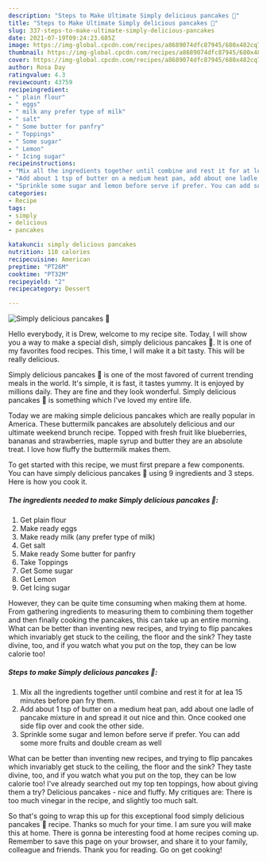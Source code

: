 ```yaml
---
description: "Steps to Make Ultimate Simply delicious pancakes 🥞"
title: "Steps to Make Ultimate Simply delicious pancakes 🥞"
slug: 337-steps-to-make-ultimate-simply-delicious-pancakes
date: 2021-07-19T09:24:23.685Z
image: https://img-global.cpcdn.com/recipes/a8689074dfc87945/680x482cq70/simply-delicious-pancakes-recipe-main-photo.jpg
thumbnail: https://img-global.cpcdn.com/recipes/a8689074dfc87945/680x482cq70/simply-delicious-pancakes-recipe-main-photo.jpg
cover: https://img-global.cpcdn.com/recipes/a8689074dfc87945/680x482cq70/simply-delicious-pancakes-recipe-main-photo.jpg
author: Rosa Day
ratingvalue: 4.3
reviewcount: 43759
recipeingredient:
- " plain flour"
- " eggs"
- " milk any prefer type of milk"
- " salt"
- " Some butter for panfry"
- " Toppings"
- " Some sugar"
- " Lemon"
- " Icing sugar"
recipeinstructions:
- "Mix all the ingredients together until combine and rest it for at lea 15 minutes before pan fry them."
- "Add about 1 tsp of butter on a medium heat pan, add about one ladle of pancake mixture in and spread it out nice and thin. Once cooked one side flip over and cook the other side."
- "Sprinkle some sugar and lemon before serve if prefer. You can add some more fruits and double cream as well"
categories:
- Recipe
tags:
- simply
- delicious
- pancakes

katakunci: simply delicious pancakes 
nutrition: 110 calories
recipecuisine: American
preptime: "PT26M"
cooktime: "PT32M"
recipeyield: "2"
recipecategory: Dessert

---
```



![Simply delicious pancakes 🥞](https://img-global.cpcdn.com/recipes/a8689074dfc87945/680x482cq70/simply-delicious-pancakes-recipe-main-photo.jpg)

Hello everybody, it is Drew, welcome to my recipe site. Today, I will show you a way to make a special dish, simply delicious pancakes 🥞. It is one of my favorites food recipes. This time, I will make it a bit tasty. This will be really delicious.

Simply delicious pancakes 🥞 is one of the most favored of current trending meals in the world. It's simple, it is fast, it tastes yummy. It is enjoyed by millions daily. They are fine and they look wonderful. Simply delicious pancakes 🥞 is something which I've loved my entire life.

Today we are making simple delicious pancakes which are really popular in America. These buttermilk pancakes are absolutely delicious and our ultimate weekend brunch recipe. Topped with fresh fruit like blueberries, bananas and strawberries, maple syrup and butter they are an absolute treat. I love how fluffy the buttermilk makes them.


To get started with this recipe, we must first prepare a few components. You can have simply delicious pancakes 🥞 using 9 ingredients and 3 steps. Here is how you cook it.

<!--inarticleads1-->

##### The ingredients needed to make Simply delicious pancakes 🥞:

1. Get  plain flour
1. Make ready  eggs
1. Make ready  milk (any prefer type of milk)
1. Get  salt
1. Make ready  Some butter for panfry
1. Take  Toppings
1. Get  Some sugar
1. Get  Lemon
1. Get  Icing sugar


However, they can be quite time consuming when making them at home. From gathering ingredients to measuring them to combining them together and then finally cooking the pancakes, this can take up an entire morning. What can be better than inventing new recipes, and trying to flip pancakes which invariably get stuck to the ceiling, the floor and the sink? They taste divine, too, and if you watch what you put on the top, they can be low calorie too! 

<!--inarticleads2-->

##### Steps to make Simply delicious pancakes 🥞:

1. Mix all the ingredients together until combine and rest it for at lea 15 minutes before pan fry them.
1. Add about 1 tsp of butter on a medium heat pan, add about one ladle of pancake mixture in and spread it out nice and thin. Once cooked one side flip over and cook the other side.
1. Sprinkle some sugar and lemon before serve if prefer. You can add some more fruits and double cream as well


What can be better than inventing new recipes, and trying to flip pancakes which invariably get stuck to the ceiling, the floor and the sink? They taste divine, too, and if you watch what you put on the top, they can be low calorie too! I&#39;ve already searched out my top ten toppings, how about giving them a try? Delicious pancakes - nice and fluffy. My critiques are: There is too much vinegar in the recipe, and slightly too much salt. 

So that's going to wrap this up for this exceptional food simply delicious pancakes 🥞 recipe. Thanks so much for your time. I am sure you will make this at home. There is gonna be interesting food at home recipes coming up. Remember to save this page on your browser, and share it to your family, colleague and friends. Thank you for reading. Go on get cooking!
